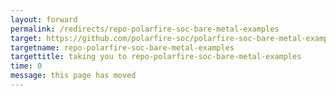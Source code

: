 ```yaml
---
layout: forward
permalink: /redirects/repo-polarfire-soc-bare-metal-examples
target: https://github.com/polarfire-soc/polarfire-soc-bare-metal-examples
targetname: repo-polarfire-soc-bare-metal-examples
targettitle: taking you to repo-polarfire-soc-bare-metal-examples
time: 0
message: this page has moved
---
```


